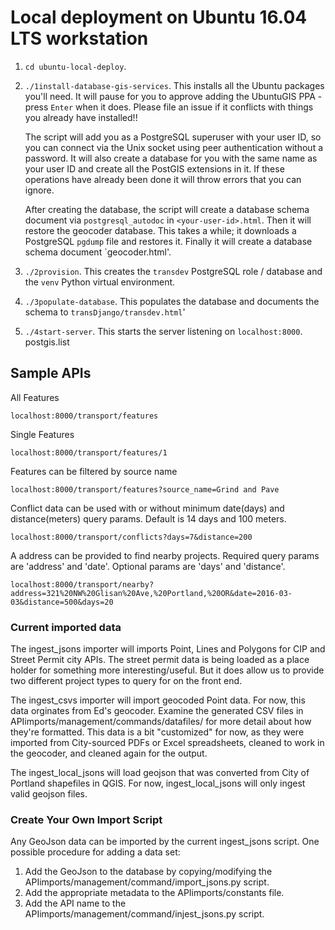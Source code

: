 # Local deployment on Ubuntu 16.04 LTS workstation

1. `cd ubuntu-local-deploy`.
2. `./1install-database-gis-services`. This installs all the Ubuntu packages you'll need. It will pause for you to approve adding the UbuntuGIS PPA - press `Enter` when it does. Please file an issue if it conflicts with things you already have installed!!

     The script will add you as a PostgreSQL superuser with your user ID, so you can connect via the Unix socket using peer authentication without a password. It will also create a database for you with the same name as your user ID and create all the PostGIS extensions in it. If these operations have already been done it will throw errors that you can ignore. 

    After creating the database, the script will create a database schema document via `postgresql_autodoc` in `<your-user-id>.html`. Then it will restore the geocoder database. This takes a while; it downloads a PostgreSQL `pgdump` file and restores it. Finally it will create a database schema document `geocoder.html'.
3. `./2provision`. This creates the `transdev` PostgreSQL role / database and the `venv` Python virtual environment.
4. `./3populate-database`. This populates the database and documents the schema to `transDjango/transdev.html`'
5. `./4start-server`. This starts the server listening on `localhost:8000`.
postgis.list

## Sample APIs

All Features

`localhost:8000/transport/features`

Single Features

`localhost:8000/transport/features/1`

Features can be filtered by source name

`localhost:8000/transport/features?source_name=Grind and Pave`

Conflict data can be used with or without minimum date(days) and distance(meters) query params.  Default is 14 days and 100 meters.

`localhost:8000/transport/conflicts?days=7&distance=200`

A address can be provided to find nearby projects.  Required query params are 'address' and 'date'.  Optional params are 'days' and 'distance'.

`localhost:8000/transport/nearby?address=321%20NW%20Glisan%20Ave,%20Portland,%20OR&date=2016-03-03&distance=500&days=20`

### Current imported data

The ingest_jsons importer will imports Point, Lines and Polygons for CIP and Street Permit city APIs.  The street permit data is being loaded as a place holder for something more interesting/useful.  But it does allow us to provide two different project types to query for on the front end.  

The ingest_csvs importer will import geocoded Point data. For now, this data orginates from Ed's geocoder.  Examine the generated CSV files in APIimports/management/commands/datafiles/ for more detail about how they're formatted. This data is a bit "customized" for now, as they were imported from City-sourced PDFs or Excel spreadsheets, cleaned to work in the geocoder, and cleaned again for the output.  

The ingest_local_jsons will load geojson that was converted from City of Portland shapefiles in QGIS. For now, ingest_local_jsons will only ingest valid geojson files.

### Create Your Own Import Script

Any GeoJson data can be imported by the current ingest_jsons script.  One possible procedure for adding a data set:

1. Add the GeoJson to the database by copying/modifying the APIimports/management/command/import_jsons.py script.
2. Add the appropriate metadata to the APIimports/constants file.
3. Add the API name to the APIimports/management/command/injest_jsons.py script.
